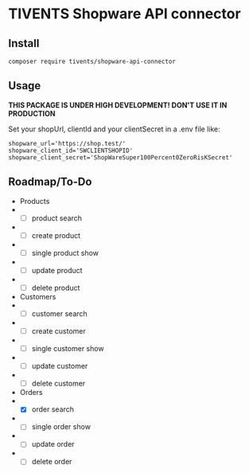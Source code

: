 # TIVENTS Shopware API connector


## Install
````
composer require tivents/shopware-api-connector
````

## Usage

**THIS PACKAGE IS UNDER HIGH DEVELOPMENT! DON'T USE IT IN PRODUCTION**

Set your shopUrl, clientId and your clientSecret in a .env file like:

````
shopware_url='https://shop.test/'
shopware_client_id='SWCLIENTSHOPID'
shopware_client_secret='ShopWareSuper100Percent0ZeroRisKSecret'
````

## Roadmap/To-Do
* Products
* * [ ] product search
* * [ ] create product
* * [ ] single product show
* * [ ] update product
* * [ ] delete product
* Customers
* * [ ] customer search
* * [ ] create customer
* * [ ] single customer show
* * [ ] update customer
* * [ ] delete customer
* Orders
* * [x] order search
* * [ ] single order show
* * [ ] update order
* * [ ] delete order
